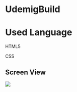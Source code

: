 <h1> UdemigBuild </h1>

<h1> Used Language </h1>

HTML5

CSS

<h2> Screen View </h2>

![](images/screen.gif)

